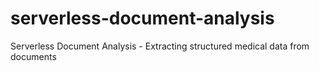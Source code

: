 # serverless-document-analysis
Serverless Document Analysis - Extracting structured medical data from documents
